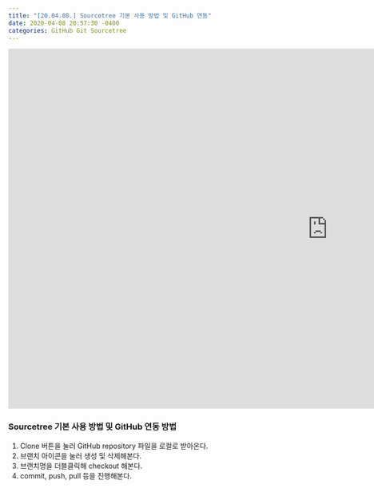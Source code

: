 ```yaml
---
title: "[20.04.08.] Sourcetree 기본 사용 방법 및 GitHub 연동"
date: 2020-04-08 20:57:30 -0400
categories: GitHub Git Sourcetree
---
```


<iframe width="1278" height="721" src="https://www.youtube.com/embed/5qxdokgQ8AA" frameborder="0" allow="accelerometer; autoplay; encrypted-media; gyroscope; picture-in-picture" allowfullscreen></iframe>

### Sourcetree 기본 사용 방법 및 GitHub 연동 방법
1. Clone 버튼을 눌러 GitHub repository 파일을 로컬로 받아온다.
2. 브랜치 아이콘을 눌러 생성 및 삭제해본다.
3. 브랜치명을 더블클릭해 checkout 해본다.
4. commit, push, pull 등을 진행해본다.
